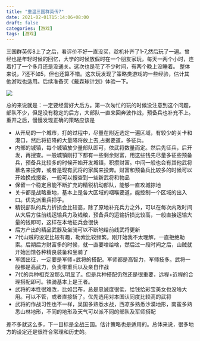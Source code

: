 ```yaml
---
title: "重温三国群英传7"
date: 2021-02-01T15:14:06+08:00
draft: false
categories: [游戏]
tags: [游戏]
---
```


三国群英传8上了之后，看评价不好一直没买，趁机补齐了1-7,然后玩了一遍。曾经也是年轻时候的回忆，大学的时候放假时在一个朋友家玩，每天一两个小时，连着打了一个多月还是没通关。这次也是花了不少时间，有两个晚上没睡着。
整体来说，7还不如5，但也还算不错。这次玩发现了策略类游戏的一些经验，估计其他游戏也适用。后续准备买《戴森球计划》体验一下。

![](https://img.douxie.com/upload/images/200902/2009021709501953.JPG)

总的来说就是：一定要经营好大后方。第一次匆忙的玩的时候没注意到这个问题，部队不少，但是没有稳定的后方，大部队一直来回奔波作战，预备兵也补充不上。重开之后，慢慢发现正确的策略应该是

* 从开局的一个城市，打的过程中，尽量在附近选定一遍区域，有较少的关卡和港口，然后将招降的大量降将放上去,占据要道，多征兵。
* 内部的城镇，每个城镇放少量部队即可，依武将数量而定。然后先征兵，后开发，再搜查。一般城镇刚打下都有一些剩余财富，用这些钱先尽量多征些预备兵，预备兵比较多的时候开始开发城镇，积攒财富。中间一般也会有其他武将慕名来投奔，或者是现有武将的家属来投奔。财富和预备兵比较多的时候可以开始换成搜查，一般可以搜查到一些新武将和物品
* 保留一个稳定且能不断扩充的精锐机动部队，能够一直攻城掠地
* 关卡都是战略重地，基本上是各大区域的咽喉要道，能控制一个区域的出入口。优先派重兵把手。
* 精锐部队的兵力折损会比较高，除了原地补充兵力之外，可以在每次内政时间从大后方往前线运输兵力及钱粮，预备兵的运输折损比较高，一般直接运输大量的钱即可，这样在本地征兵会很快
* 后方产出的精品武器及坐骑可以不断地给前线武将更新
* 7代山贼的设定比较有趣，勒索比较频繁。刚开始我不太理解，一直拒绝勒索。后期后方财富多的时候，就一直要啥给啥，然后过一段时间之后，山贼就开始回馈各种精良装备和坐骑了
* 军团出征，一定要是军师+武将的搭配。军师都是高智力，军师技多。武将一般都是高武力，负责带重兵以及亲自作战
* 7代的兵种相克没那么明显了。但是兵种搭配仍然还是很重要，远程+近程的合理搭配即可。铁骑基本上是王者。
* 武将的本性很难改，比如吕布，总是忠诚度很低，给钱给彩宝美女也没啥大用。可以不管，或者直接斩了。优先选用对本国认同度比较高的武将
* 武将的作战习性也不一样，吴国多熟悉水战，西凉多熟悉沙漠地形，南蛮多熟悉山林地形，不同的地形及天气可以派不同的部队及军师搭配

差不多就这么多，下一目标是全战三国。估计策略也是适用的。总体来说，很多地方的设定还是很符合常理和历史的。


